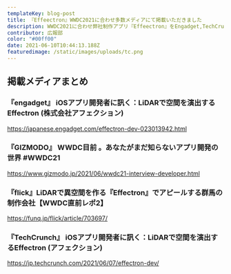 ```yaml
---
templateKey: blog-post
title: 『Effeectron』WWDC2021に合わせ多数メディアにて掲載いただきました
description: WWDC2021に合わせ弊社制作アプリ『Effeectron』をEngadget,TechCrunch,GIZMODO等の多数メディアに掲載いただきました
contributor: 広報部
color: "#00ff00"
date: 2021-06-10T10:44:13.188Z
featuredimage: /static/images/uploads/tc.png
---
```

## 掲載メディアまとめ

### 『engadget』 iOSアプリ開発者に訊く：LiDARで空間を演出するEffectron (株式会社アフェクション)
<https://japanese.engadget.com/effectron-dev-023013942.html><br>

### 『GIZMODO』 WWDC目前 。あなたがまだ知らないアプリ開発の世界 #WWDC21
<https://www.gizmodo.jp/2021/06/wwdc21-interview-developer.html><br>

### 『flick』LiDARで異空間を作る『Effectron』でアピールする群馬の制作会社【WWDC直前レポ2】
<https://funq.jp/flick/article/703697/>

### 『TechCrunch』 iOSアプリ開発者に訊く：LiDARで空間を演出するEffectron (アフェクション)
<https://jp.techcrunch.com/2021/06/07/effectron-dev/><br>

